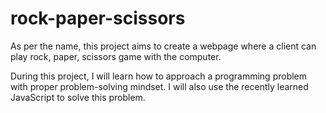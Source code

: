 # rock-paper-scissors
As per the name, this project aims to create a webpage where a client can play rock, paper, scissors game with the computer. 

During this project, I will learn how to approach a programming problem with proper problem-solving mindset. I will also use the recently learned JavaScript to solve this problem.
